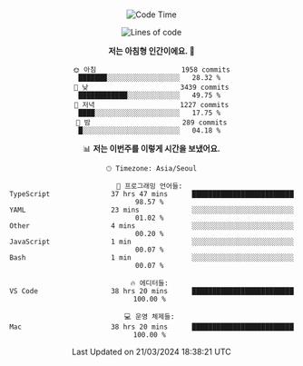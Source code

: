 <div align="center">

<br />

 <!--START_SECTION:waka-->
![Code Time](http://img.shields.io/badge/Code%20Time-2%2C293%20hrs%2012%20mins-blue)

![Lines of code](https://img.shields.io/badge/%EC%A0%80%EB%8A%94%20%EC%97%AC%ED%83%9C%EA%B9%8C%EC%A7%80%20-3.9%20million%20%EC%A4%84%EC%9D%98%20%EC%BD%94%EB%93%9C%EB%A5%BC%20%EC%9E%91%EC%84%B1%ED%96%88%EC%96%B4%EC%9A%94.-blue)

**저는 아침형 인간이에요. 🐤** 

```text
🌞 아침                     1958 commits        ███████░░░░░░░░░░░░░░░░░░   28.32 % 
🌆 낮　                     3439 commits        ████████████░░░░░░░░░░░░░   49.75 % 
🌃 저녁                     1227 commits        ████░░░░░░░░░░░░░░░░░░░░░   17.75 % 
🌙 밤　                     289 commits         █░░░░░░░░░░░░░░░░░░░░░░░░   04.18 % 
```


📊 **저는 이번주를 이렇게 시간을 보냈어요.** 

```text
🕑︎ Timezone: Asia/Seoul

💬 프로그래밍 언어들: 
TypeScript               37 hrs 47 mins      █████████████████████████   98.57 % 
YAML                     23 mins             ░░░░░░░░░░░░░░░░░░░░░░░░░   01.02 % 
Other                    4 mins              ░░░░░░░░░░░░░░░░░░░░░░░░░   00.20 % 
JavaScript               1 min               ░░░░░░░░░░░░░░░░░░░░░░░░░   00.07 % 
Bash                     1 min               ░░░░░░░░░░░░░░░░░░░░░░░░░   00.07 % 

🔥 에디터들: 
VS Code                  38 hrs 20 mins      █████████████████████████   100.00 % 

💻 운영 체제들: 
Mac                      38 hrs 20 mins      █████████████████████████   100.00 % 
```


 Last Updated on 21/03/2024 18:38:21 UTC
<!--END_SECTION:waka-->

</div>
